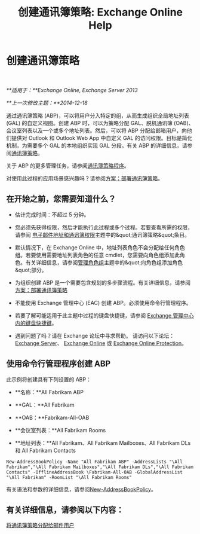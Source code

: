 ﻿---
title: '创建通讯簿策略: Exchange Online Help'
TOCTitle: 创建通讯簿策略
ms:assetid: 6359abaf-e6f6-4667-8c2b-3860728b39a9
ms:mtpsurl: https://technet.microsoft.com/zh-cn/library/Hh529931(v=EXCHG.150)
ms:contentKeyID: 50490711
ms.date: 05/23/2018
mtps_version: v=EXCHG.150
ms.translationtype: MT
---

# 创建通讯簿策略

 

_**适用于：**Exchange Online, Exchange Server 2013_

_**上一次修改主题：**2014-12-16_

通过通讯簿策略 (ABP)，可以将用户分入特定的组，从而生成组织全局地址列表 (GAL) 的自定义视图。创建 ABP 时，可以为策略分配 GAL、脱机通讯簿 (OAB)、会议室列表以及一个或多个地址列表。然后，可以将 ABP 分配给邮箱用户，向他们提供对 Outlook 和 Outlook Web App 中自定义 GAL 的访问权限。目标是简化机制，为需要多个 GAL 的本地组织实现 GAL 分段。有关 ABP 的详细信息，请参阅[通讯簿策略](address-book-policies-exchange-2013-help.md)。

关于 ABP 的更多管理任务，请参阅[通讯簿策略程序](address-book-policy-procedures-exchange-2013-help.md)。

对使用此过程的应用场景感兴趣吗？请参阅[方案：部署通讯簿策略](scenario-deploying-address-book-policies-exchange-2013-help.md)。

## 在开始之前，您需要知道什么？

  - 估计完成时间：不超过 5 分钟。

  - 您必须先获得权限，然后才能执行此过程或多个过程。若要查看所需的权限，请参阅 [电子邮件地址和通讯簿权限](email-address-and-address-book-permissions-exchange-2013-help.md)主题中的\&quot;通讯簿策略\&quot;条目。

  - 默认情况下，在 Exchange Online 中，地址列表角色不会分配给任何角色组。若要使用需要地址列表角色的任意 cmdlet，您需要向角色组添加此角色。有关详细信息，请参阅[管理角色组](manage-role-groups-exchange-2013-help.md)主题中的\&quot;向角色组添加角色\&quot;部分。

  - 为组织创建 ABP 是一个需要包含规划的多步骤流程。有关详细信息，请参阅[方案：部署通讯簿策略](scenario-deploying-address-book-policies-exchange-2013-help.md)

  - 不能使用 Exchange 管理中心 (EAC) 创建 ABP。必须使用命令行管理程序。

  - 若要了解可能适用于此主题中过程的键盘快捷键，请参阅 [Exchange 管理中心内的键盘快捷键](keyboard-shortcuts-in-the-exchange-admin-center-exchange-online-protection-help.md)。

  - 遇到问题了吗？请在 Exchange 论坛中寻求帮助。 请访问以下论坛：[Exchange Server](https://go.microsoft.com/fwlink/p/?linkid=60612)、 [Exchange Online](https://go.microsoft.com/fwlink/p/?linkid=267542) 或 [Exchange Online Protection](https://go.microsoft.com/fwlink/p/?linkid=285351)。

## 使用命令行管理程序创建 ABP

此示例将创建具有下列设置的 ABP：

  - **名称：**All Fabrikam ABP

  - **GAL：**All Fabrikam

  - **OAB：**Fabrikam-All-OAB

  - **会议室列表：**All Fabrikam Rooms

  - **地址列表：**All Fabrikam、All Fabrikam Mailboxes、All Fabrikam DLs 和 All Fabrikam Contacts

<!-- end list -->

    New-AddressBookPolicy -Name "All Fabrikam ABP" -AddressLists "\All Fabrikam","\All Fabrikam Mailboxes","\All Fabrikam DLs","\All Fabrikam Contacts" -OfflineAddressBook \Fabrikam-All-OAB -GlobalAddressList "\All Fabrikam" -RoomList "\All Fabrikam Rooms"

有关语法和参数的详细信息，请参阅[New-AddressBookPolicy](https://technet.microsoft.com/zh-cn/library/hh529913\(v=exchg.150\))。

## 有关详细信息，请参阅以下内容：

[将通讯簿策略分配给邮件用户](assign-an-address-book-policy-to-mail-users-exchange-2013-help.md)

